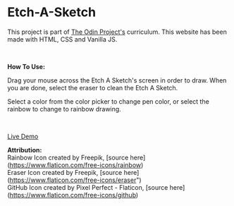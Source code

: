 # Etch-A-Sketch


This project is part of [The Odin Project's](https://www.theodinproject.com/lessons/foundations-etch-a-sketch) curriculum. 
This website has been made with HTML, CSS and Vanilla JS. 

<br />

**How To Use:**

Drag your mouse across the Etch A Sketch's screen in order to draw. When you are done, select the eraser to clean the Etch A Sketch.  

Select a color from the color picker to change pen color, or select the rainbow to change to rainbow drawing.  

<br />

[Live Demo](https://andrealeah.github.io/Etch-A-Sketch/)

**Attribution:**  
Rainbow Icon created by Freepik, [source here] (https://www.flaticon.com/free-icons/rainbow)  
Eraser Icon created by Freepik, [source here] (https://www.flaticon.com/free-icons/eraser")  
GitHub Icon created by Pixel Perfect - Flaticon, [source here] (https://www.flaticon.com/free-icons/github)  

